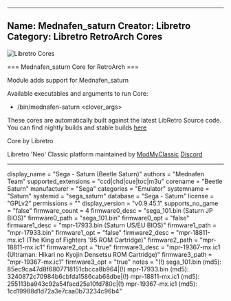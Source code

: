 -----------------------
Name: Mednafen_saturn
Creator: Libretro
Category: Libretro RetroArch Cores
-----------------------
![Libretro Cores](https://modmyclassic.com/wp-content/uploads/2020/06/LibRetroNeoCoresSmall.png)

=== Mednafen_saturn Core for RetroArch ===

Module adds support for Mednafen_saturn

Available executables and arguments to run Core:
- /bin/mednafen-saturn <rom> <clover_args>

These cores are automatically built against the latest LibRetro Source code. You can find nightly builds and stable builds [here](https://modmyclassic.com/hmodcores)

Core by Libretro

Libretro 'Neo' Classic platform maintained by [ModMyClassic](https://modmyclassic.com) [Discord](https://modmyclassic.com/discord)

-----------------------

display_name = "Sega - Saturn (Beetle Saturn)"
authors = "Mednafen Team"
supported_extensions = "ccd|chd|cue|toc|m3u"
corename = "Beetle Saturn"
manufacturer = "Sega"
categories = "Emulator"
systemname = "Saturn"
systemid = "sega_saturn"
database = "Sega - Saturn"
license = "GPLv2"
permissions = ""
display_version = "v0.9.45.1"
supports_no_game = "false"
firmware_count = 4
firmware0_desc = "sega_101.bin (Saturn JP BIOS)"
firmware0_path = "sega_101.bin"
firmware0_opt = "false"
firmware1_desc = "mpr-17933.bin (Saturn US/EU BIOS)"
firmware1_path = "mpr-17933.bin"
firmware1_opt = "false"
firmware2_desc = "mpr-18811-mx.ic1 (The King of Fighters '95 ROM Cartridge)"
firmware2_path = "mpr-18811-mx.ic1"
firmware2_opt = "true"
firmware3_desc = "mpr-19367-mx.ic1 (Ultraman: Hikari no Kyojin Densetsu ROM Cartridge)"
firmware3_path = "mpr-19367-mx.ic1"
firmware3_opt = "true"
notes = "(!) sega_101.bin (md5): 85ec9ca47d8f6807718151cbcca8b964|(!) mpr-17933.bin (md5): 3240872c70984b6cbfda1586cab68dbe|(!) mpr-18811-mx.ic1 (md5): 255113ba943c92a54facd25a10fd780c|(!) mpr-19367-mx.ic1 (md5): 1cd19988d1d72a3e7caa0b73234c96b4"
